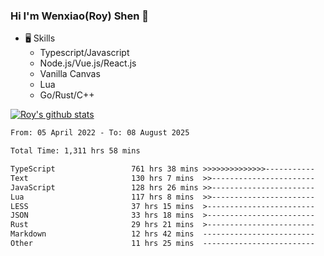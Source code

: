 ### Hi I'm Wenxiao(Roy) Shen 👋
- 🖥 Skills
  - Typescript/Javascript
  - Node.js/Vue.js/React.js
  - Vanilla Canvas
  - Lua
  - Go/Rust/C++

[![Roy's github stats](https://github-readme-stats.vercel.app/api?username=RoyShen12&show_icons=true&theme=radical&hide=prs,contribs)](https://github.com/anuraghazra/github-readme-stats)
<!--START_SECTION:waka-->

```txt
From: 05 April 2022 - To: 08 August 2025

Total Time: 1,311 hrs 58 mins

TypeScript                 761 hrs 38 mins >>>>>>>>>>>>>>-----------   57.55 %
Text                       130 hrs 7 mins  >>-----------------------   09.83 %
JavaScript                 128 hrs 26 mins >>-----------------------   09.71 %
Lua                        117 hrs 8 mins  >>-----------------------   08.85 %
LESS                       37 hrs 15 mins  >------------------------   02.82 %
JSON                       33 hrs 18 mins  >------------------------   02.52 %
Rust                       29 hrs 21 mins  >------------------------   02.22 %
Markdown                   12 hrs 42 mins  -------------------------   00.96 %
Other                      11 hrs 25 mins  -------------------------   00.86 %
```

<!--END_SECTION:waka-->

